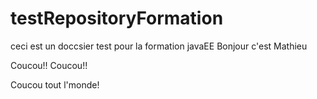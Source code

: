 # testRepositoryFormation
ceci est un doccsier test pour la formation javaEE 
Bonjour c'est Mathieu

Coucou!!
Coucou!!

Coucou tout l'monde!
